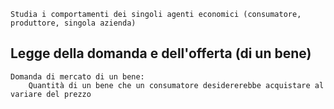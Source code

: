	Studia i comportamenti dei singoli agenti economici (consumatore, produttore, singola azienda)

## Legge della domanda e dell'offerta (di un bene)
	Domanda di mercato di un bene:
		Quantità di un bene che un consumatore desidererebbe acquistare al variare del prezzo